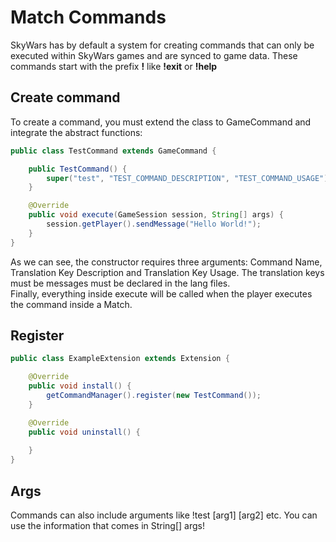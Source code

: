 # Match Commands
SkyWars has by default a system for creating commands that can only be executed within SkyWars games and are synced to game data. These commands start with the prefix <b>!</b> like <b>!exit</b> or <b>!help</b>

## Create command
To create a command, you must extend the class to GameCommand and integrate the abstract functions:
```java
public class TestCommand extends GameCommand {

    public TestCommand() {
        super("test", "TEST_COMMAND_DESCRIPTION", "TEST_COMMAND_USAGE");
    }

    @Override
    public void execute(GameSession session, String[] args) {
        session.getPlayer().sendMessage("Hello World!");
    }
}
```
As we can see, the constructor requires three arguments: Command Name, Translation Key Description and Translation Key Usage. The translation keys must be messages must be declared in the lang files.<br>
Finally, everything inside execute will be called when the player executes the command inside a Match.

## Register
```java
public class ExampleExtension extends Extension {

    @Override
    public void install() {
        getCommandManager().register(new TestCommand());
    }

    @Override
    public void uninstall() {
        
    }
}
```

## Args
Commands can also include arguments like !test [arg1] [arg2] etc. You can use the information that comes in String[] args!

